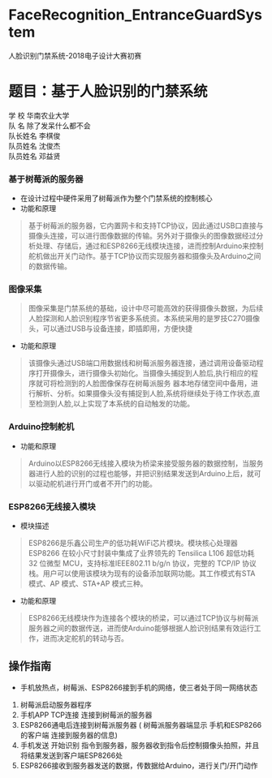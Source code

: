 # FaceRecognition_EntranceGuardSystem
人脸识别门禁系统-2018电子设计大赛初赛

# 题目：基于人脸识别的门禁系统

学  校     华南农业大学        
队  名     除了发呆什么都不会  
队长姓名   李棋俊              
队员姓名   沈俊杰              
队员姓名   邓益贤    

### 基于树莓派的服务器 
- 在设计过程中硬件采用了树莓派作为整个门禁系统的控制核心
- 功能和原理
> 基于树莓派的服务器，它内置网卡和支持TCP协议，因此通过USB口直接与摄像头连接，可以进行图像数据的传输。另外对于摄像头的图像数据经过分析处理、存储后，通过和ESP8266无线模块连接，进而控制Arduino来控制舵机做出开关门动作。基于TCP协议而实现服务器和摄像头及Arduino之间的数据传输。

### 图像采集
> 图像采集是门禁系统的基础，设计中尽可能高效的获得摄像头数据，为后续人脸探测和人脸识别程序节省更多系统资。本系统采用的是罗技C270摄像头，可以通过USB与设备连接，即插即用，方便快捷

- 功能和原理
> 该摄像头通过USB端口用数据线和树莓派服务器连接，通过调用设备驱动程序打开摄像头，进行摄像头初始化。当摄像头捕捉到人脸后,执行相应的程序就可将检测到的人脸图像保存在树莓派服务  器本地存储空间中备用，进行解析、分析。如果摄像头没有捕捉到人脸,系统将继续处于待工作状态,直至检测到人脸,以上实现了本系统的自动触发的功能。

### Arduino控制舵机 
- 功能和原理
> Arduino以ESP8266无线接入模块为桥梁来接受服务器的数据控制，当服务器进行人脸的识别的过程也能够，并把识别结果发送到Arduino上后，就可以驱动舵机进行开门或者不开门的功能。

### ESP8266无线接入模块 
- 模块描述
> ESP8266是乐鑫公司生产的低功耗WiFi芯片模块。模块核心处理器 ESP8266 在较小尺寸封装中集成了业界领先的 Tensilica L106 超低功耗 32 位微型 MCU，支持标准IEEE802.11 b/g/n 协议，完整的 TCP/IP 协议栈。用户可以使用该模块为现有的设备添加联网功能。其工作模式有STA 模式、AP 模式、STA+AP 模式三种。

- 功能和原理
> ESP8266无线模块作为连接各个模块的桥梁，可以通过TCP协议与树莓派服务器之间的数据传送，进而使Arduino能够根据人脸识别结果有效运行工作，进而决定舵机的转动与否。


## 操作指南
- 手机放热点，树莓派、ESP8266接到手机的网络，使三者处于同一网络状态
>
1. 树莓派启动服务器程序
2. 手机APP TCP连接 连接到树莓派的服务器
3. ESP8266通电后连接到树莓派服务器
( 树莓派服务器端显示 手机和ESP8266的客户端 连接到服务器的信息)
4. 手机发送 开始识别 指令到服务器，服务器收到指令后控制摄像头拍照，并且将结果发送到客户端ESP8266处
5. ESP8266接收到服务器发送的数据，传数据给Arduino，进行关门/开门动作

